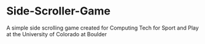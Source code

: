 # Side-Scroller-Game
A simple side scrolling game created for Computing Tech for Sport and Play at the University of Colorado at Boulder
